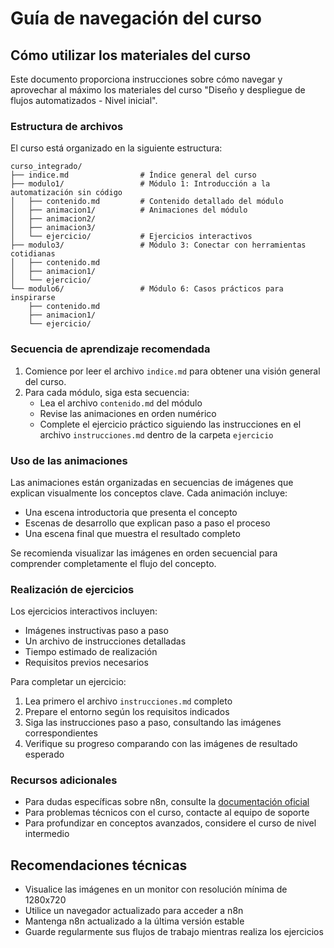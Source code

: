 # Guía de navegación del curso

## Cómo utilizar los materiales del curso

Este documento proporciona instrucciones sobre cómo navegar y aprovechar al máximo los materiales del curso "Diseño y despliegue de flujos automatizados - Nivel inicial".

### Estructura de archivos

El curso está organizado en la siguiente estructura:

```
curso_integrado/
├── indice.md                # Índice general del curso
├── modulo1/                 # Módulo 1: Introducción a la automatización sin código
│   ├── contenido.md         # Contenido detallado del módulo
│   ├── animacion1/          # Animaciones del módulo
│   ├── animacion2/
│   ├── animacion3/
│   └── ejercicio/           # Ejercicios interactivos
├── modulo3/                 # Módulo 3: Conectar con herramientas cotidianas
│   ├── contenido.md
│   ├── animacion1/
│   └── ejercicio/
└── modulo6/                 # Módulo 6: Casos prácticos para inspirarse
    ├── contenido.md
    ├── animacion1/
    └── ejercicio/
```

### Secuencia de aprendizaje recomendada

1. Comience por leer el archivo `indice.md` para obtener una visión general del curso.
2. Para cada módulo, siga esta secuencia:
   - Lea el archivo `contenido.md` del módulo
   - Revise las animaciones en orden numérico
   - Complete el ejercicio práctico siguiendo las instrucciones en el archivo `instrucciones.md` dentro de la carpeta `ejercicio`

### Uso de las animaciones

Las animaciones están organizadas en secuencias de imágenes que explican visualmente los conceptos clave. Cada animación incluye:

- Una escena introductoria que presenta el concepto
- Escenas de desarrollo que explican paso a paso el proceso
- Una escena final que muestra el resultado completo

Se recomienda visualizar las imágenes en orden secuencial para comprender completamente el flujo del concepto.

### Realización de ejercicios

Los ejercicios interactivos incluyen:

- Imágenes instructivas paso a paso
- Un archivo de instrucciones detalladas
- Tiempo estimado de realización
- Requisitos previos necesarios

Para completar un ejercicio:

1. Lea primero el archivo `instrucciones.md` completo
2. Prepare el entorno según los requisitos indicados
3. Siga las instrucciones paso a paso, consultando las imágenes correspondientes
4. Verifique su progreso comparando con las imágenes de resultado esperado

### Recursos adicionales

- Para dudas específicas sobre n8n, consulte la [documentación oficial](https://docs.n8n.io/)
- Para problemas técnicos con el curso, contacte al equipo de soporte
- Para profundizar en conceptos avanzados, considere el curso de nivel intermedio

## Recomendaciones técnicas

- Visualice las imágenes en un monitor con resolución mínima de 1280x720
- Utilice un navegador actualizado para acceder a n8n
- Mantenga n8n actualizado a la última versión estable
- Guarde regularmente sus flujos de trabajo mientras realiza los ejercicios
